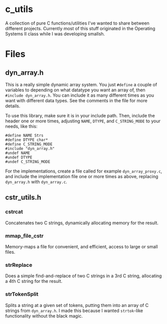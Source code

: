 # c_utils

A collection of pure C functions/utilities I've wanted to share between different projects. Currently most of this stuff originated in the Operating Systems II class while I was developing smallsh.


# Files
## dyn_array.h

This is a really simple dynamic array system. You just `#define` a couple of variables to depending on what datatype you want an array of, then `#include dyn_array.h`. You can include it as many different times as you want with different data types. See the comments in the file for more details.

To use this library, make sure it is in your include path. Then, include the header one or more times, adjusting `NAME`, `DTYPE`, and `C_STRING_MODE` to your needs, like this:
```
#define NAME Strs
#define DTYPE char*
#define C_STRING_MODE
#include "dyn_array.h"
#undef NAME
#undef DTYPE
#undef C_STRING_MODE
```
For the implementations, create a file called for example `dyn_array_proxy.c`, and include the implementation file one or more times as above, replacing `dyn_array.h` with `dyn_array.c`.

## cstr_utils.h
### cstrcat
Concatenates two C strings, dynamically allocating memory for the result.
### mmap_file_cstr
Memory-maps a file for convenient, and efficient, access to large or small files.
### strReplace
Does a simple find-and-replace of two C strings in a 3rd C string, allocating a 4th C string for the result.
### strTokenSplit
Splits a string at a given set of tokens, putting them into an array of C strings from `dyn_array.h`. I made this because I wanted `strtok`-like functionality without the black magic.
